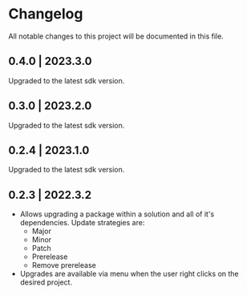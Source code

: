 # Changelog
All notable changes to this project will be documented in this file.

## 0.4.0 | 2023.3.0

Upgraded to the latest sdk version.

## 0.3.0 | 2023.2.0

Upgraded to the latest sdk version.

## 0.2.4 | 2023.1.0

Upgraded to the latest sdk version.

## 0.2.3 | 2022.3.2
- Allows upgrading a package within a solution and all of it's dependencies. Update strategies are:
  - Major
  - Minor
  - Patch
  - Prerelease
  - Remove prerelease
- Upgrades are available via menu when the user right clicks on the desired project.
